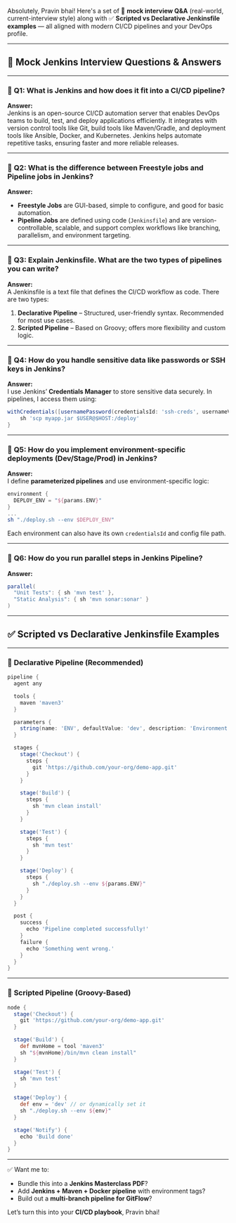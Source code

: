 Absolutely, Pravin bhai! Here's a set of 📘 **mock interview Q&A** (real-world, current-interview style) along with ✅ **Scripted vs Declarative Jenkinsfile examples** — all aligned with modern CI/CD pipelines and your DevOps profile.

---

## 📘 **Mock Jenkins Interview Questions & Answers**

---

### 🧠 **Q1: What is Jenkins and how does it fit into a CI/CD pipeline?**

**Answer:**  
Jenkins is an open-source CI/CD automation server that enables DevOps teams to build, test, and deploy applications efficiently. It integrates with version control tools like Git, build tools like Maven/Gradle, and deployment tools like Ansible, Docker, and Kubernetes. Jenkins helps automate repetitive tasks, ensuring faster and more reliable releases.

---

### 🧠 **Q2: What is the difference between Freestyle jobs and Pipeline jobs in Jenkins?**

**Answer:**  
- **Freestyle Jobs** are GUI-based, simple to configure, and good for basic automation.
- **Pipeline Jobs** are defined using code (`Jenkinsfile`) and are version-controllable, scalable, and support complex workflows like branching, parallelism, and environment targeting.

---

### 🧠 **Q3: Explain Jenkinsfile. What are the two types of pipelines you can write?**

**Answer:**  
A Jenkinsfile is a text file that defines the CI/CD workflow as code. There are two types:
1. **Declarative Pipeline** – Structured, user-friendly syntax. Recommended for most use cases.
2. **Scripted Pipeline** – Based on Groovy; offers more flexibility and custom logic.

---

### 🧠 **Q4: How do you handle sensitive data like passwords or SSH keys in Jenkins?**

**Answer:**  
I use Jenkins’ **Credentials Manager** to store sensitive data securely. In pipelines, I access them using:
```groovy
withCredentials([usernamePassword(credentialsId: 'ssh-creds', usernameVariable: 'USER', passwordVariable: 'PASS')]) {
    sh 'scp myapp.jar $USER@$HOST:/deploy'
}
```

---

### 🧠 **Q5: How do you implement environment-specific deployments (Dev/Stage/Prod) in Jenkins?**

**Answer:**  
I define **parameterized pipelines** and use environment-specific logic:
```groovy
environment {
  DEPLOY_ENV = "${params.ENV}"
}
...
sh "./deploy.sh --env $DEPLOY_ENV"
```
Each environment can also have its own `credentialsId` and config file path.

---

### 🧠 **Q6: How do you run parallel steps in Jenkins Pipeline?**

**Answer:**
```groovy
parallel(
  "Unit Tests": { sh 'mvn test' },
  "Static Analysis": { sh 'mvn sonar:sonar' }
)
```

---

## ✅ **Scripted vs Declarative Jenkinsfile Examples**

---

### 🔷 **Declarative Pipeline (Recommended)**

```groovy
pipeline {
  agent any

  tools {
    maven 'maven3'
  }

  parameters {
    string(name: 'ENV', defaultValue: 'dev', description: 'Environment to deploy to')
  }

  stages {
    stage('Checkout') {
      steps {
        git 'https://github.com/your-org/demo-app.git'
      }
    }

    stage('Build') {
      steps {
        sh 'mvn clean install'
      }
    }

    stage('Test') {
      steps {
        sh 'mvn test'
      }
    }

    stage('Deploy') {
      steps {
        sh "./deploy.sh --env ${params.ENV}"
      }
    }
  }

  post {
    success {
      echo 'Pipeline completed successfully!'
    }
    failure {
      echo 'Something went wrong.'
    }
  }
}
```

---

### 🔷 **Scripted Pipeline (Groovy-Based)**

```groovy
node {
  stage('Checkout') {
    git 'https://github.com/your-org/demo-app.git'
  }

  stage('Build') {
    def mvnHome = tool 'maven3'
    sh "${mvnHome}/bin/mvn clean install"
  }

  stage('Test') {
    sh 'mvn test'
  }

  stage('Deploy') {
    def env = 'dev' // or dynamically set it
    sh "./deploy.sh --env ${env}"
  }

  stage('Notify') {
    echo 'Build done'
  }
}
```

---

✅ Want me to:
- Bundle this into a **Jenkins Masterclass PDF**?
- Add **Jenkins + Maven + Docker pipeline** with environment tags?
- Build out a **multi-branch pipeline for GitFlow**?

Let’s turn this into your **CI/CD playbook**, Pravin bhai!
